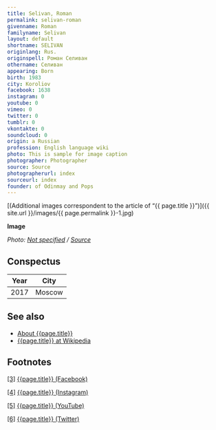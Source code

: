 ```yaml
---
title: Selivan, Roman
permalink: selivan-roman
givenname: Roman
familyname: Selivan
layout: default
shortname: SELIVAN
originlang: Rus.
originspell: Роман Селиван
othername: Селиван
appearing: Born
birth: 1983
city: Koroliov
facebook: 1638
instagram: 0
youtube: 0
vimeo: 0
twitter: 0
tumblr: 0
vkontakte: 0
soundcloud: 0
origin: a Russian
profession: English language wiki
photo: This is sample for image caption
photographer: Photographer
source: Source
photographerurl: index
sourceurl: index
founder: of Odinmay and Pops
---
```


[(Additional images correspondent to the article of “{{ page.title }}”)]({{ site.url }}/images/{{ page.permalink }}-1.jpg)

**Image**

*Photo: [Not specified](index) / [Source](index)*

## Сonspectus

|Year|City|
|-|-|
|2017|Moscow|

## See also

+ [About {{page.title}}](index)
+ [{{page.title}} at Wikipedia](index)

## Footnotes

[[3]](#a3) <span id="f3"></span> [{{page.title}} (Facebook)](index)

[[4]](#a4) <span id="f4"></span> [{{page.title}} (Instagram)](index)

[[5]](#a5) <span id="f5"></span> [{{page.title}} (YouTube)](index)

[[6]](#a6) <span id="f6"></span> [{{page.title}} (Twitter)](index)
